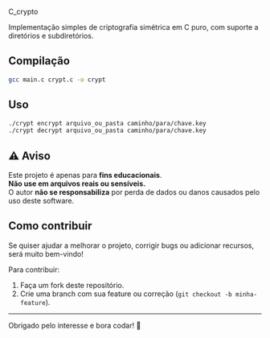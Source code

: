 C_crypto

Implementação simples de criptografia simétrica em C puro, com suporte a diretórios e subdiretórios.

## Compilação

```bash
gcc main.c crypt.c -o crypt
```

## Uso

```bash
./crypt encrypt arquivo_ou_pasta caminho/para/chave.key
./crypt decrypt arquivo_ou_pasta caminho/para/chave.key
```
## ⚠️ Aviso

Este projeto é apenas para **fins educacionais**.  
**Não use em arquivos reais ou sensíveis.**  
O autor **não se responsabiliza** por perda de dados ou danos causados pelo uso deste software.

## Como contribuir

Se quiser ajudar a melhorar o projeto, corrigir bugs ou adicionar recursos, será muito bem-vindo!  

Para contribuir:

1. Faça um fork deste repositório.
2. Crie uma branch com sua feature ou correção (`git checkout -b minha-feature`).

---

Obrigado pelo interesse e bora codar! 🚀

